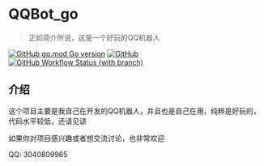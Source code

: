 # QQBot_go

> 正如简介所说，这是一个好玩的QQ机器人

[![GitHub go.mod Go version](https://img.shields.io/github/go-mod/go-version/YGXB-net/QQBot_go)](./go.mod) [![GitHub](https://img.shields.io/github/license/YGXB-net/QQBot_go)](./LICENSE) [![GitHub Workflow Status (with branch)](https://img.shields.io/github/actions/workflow/status/YGXB-net/QQBot_go/build_docker_image.yml?branch=dev)](https://github.com/YGXB-net/QQBot_go/actions)

## 介绍

这个项目主要是我自己在开发的QQ机器人，并且也是自己在用，纯粹是好玩的，代码水平较低，还请见谅

如果你对项目感兴趣或者想交流讨论，也非常欢迎

QQ: 3040809965